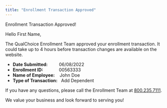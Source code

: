 ```yaml
---
title: "Enrollment Transaction Approved"
---
```


<x-alert type="info" role="info">
  Enrollment Transaction Approved!
</x-alert>

Hello First Name,

The QualChoice Enrollment Team approved your enrollment transaction. It could take up to 4 hours before transaction changes are available on the website.

- **Date Submitted:** &emsp;&emsp; 06/08/2022
- **Enrollment ID:** &emsp;&emsp;&emsp; 00563333
- **Name of Employee:** &nbsp;&nbsp; John Doe
- **Type of Transaction:** &nbsp; Add Dependent

If you have any questions, please call the Enrollment Team
at [800.235.7111](tel:8002357111).

We value your business and look forward to serving you!

<x-signature></x-signature>

<x-footer><x-footer>
